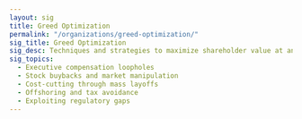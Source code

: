 ```yaml
---
layout: sig
title: Greed Optimization
permalink: "/organizations/greed-optimization/"
sig_title: Greed Optimization
sig_desc: Techniques and strategies to maximize shareholder value at any cost, often at the expense of ethics and humanity.
sig_topics:
  - Executive compensation loopholes
  - Stock buybacks and market manipulation
  - Cost-cutting through mass layoffs
  - Offshoring and tax avoidance
  - Exploiting regulatory gaps
---
```

